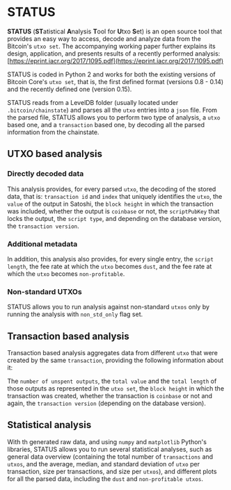 # STATUS

**STATUS** (**ST**atistical **A**nalysis **T**ool for **U**txo **S**et) is an open source tool that provides an easy way to access, decode and analyze data from the Bitcoin's `utxo set`. The accompanying working paper further explains its design, application, and presents results of a recently performed analysis: [https://eprint.iacr.org/2017/1095.pdf](https://eprint.iacr.org/2017/1095.pdf)


STATUS is coded in Python 2 and works for both the existing versions of Bitcoin Core's `utxo set`, that is, the first defined format (versions 0.8 - 0.14) and the recently defined one (version 0.15). 

STATUS reads from a LevelDB folder (usually located under `.bitcoin/chainstate`) and parses all the `utxo` entries into a `json` file. From the parsed file, STATUS allows you to perform two type of analysis, a `utxo` based one, and a `transaction` based one, by decoding all the parsed information from the chainstate. 

## UTXO based analysis

### Directly decoded data

This analysis provides, for every parsed `utxo`, the decoding of the stored data, that is: `transaction id` and `index` that uniquely identifies the `utxo`, the `value` of the output in Satoshi, the `block height` in which the transaction was included, whether the output is `coinbase` or not, the `scriptPubKey` that locks the output, the `script type`, and depending on the database version, the `transaction version`.

### Additional metadata

In addition, this analysis also provides, for every single entry, the `script length`, the fee rate at which the `utxo` becomes `dust`, and the fee rate at which the `utxo` becomes `non-profitable`.

### Non-standard UTXOs

STATUS allows you to run analysis against non-standard `utxos` only by running the analysis with `non_std_only` flag set.

## Transaction based analysis

Transaction based analysis aggregates data from different `utxo` that were created by the same `transaction`, providing the following information about it:

The `number of unspent outputs`, the `total value` and the `total length` of those outputs as represented in the `utxo set`, the `block height` in which the transaction was created, whether the transaction is `coinbase` or not and again, the `transaction version` (depending on the database version).

## Statistical analysis

With th generated raw data, and using `numpy` and `matplotlib` Python's libraries, STATUS allows you to run several statistical analyses, such as general data overview (containing the total number of `transactions` and `utxos`, and the average, median, and standard deviation of `utxo` per transaction, size per transactions, and size per `utxos`), and different plots for all the parsed data, including the `dust` and `non-profitable utxos`. 
